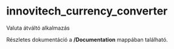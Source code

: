 # innovitech_currency_converter

Valuta átváltó alkalmazás

Részletes dokumentáció a **/Documentation** mappában található.

